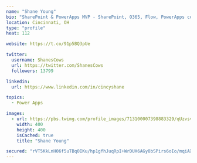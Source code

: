 ```yaml
---
name: "Shane Young"
bio: "SharePoint & PowerApps MVP - SharePoint, O365, Flow, PowerApps consulting? @PowerApps911 | Pure Snark? You found it."
location: Cincinnati, OH
type: "profile"
heat: 112

website: https://t.co/91p5BQ3pUe

twitter:
  username: ShanesCows
  url: https://twitter.com/ShanesCows
  followers: 13799

linkedin:
  url: https://www.linkedin.com/in/cincyshane

topics:
  - Power Apps

images:
  - url: https://pbs.twimg.com/profile_images/713100007398883329/qUzvsvQ3_400x400.jpg
    width: 400
    height: 400
    isCached: true
    title: "Shane Young"

secured: "rVT5KkLnH06f5uTBq0IKu/hp1gfhJuqRpI+WrDUX6AGy8bSPirs6oIo/mqiAXCVrbhyTtuN+7QEa2/afo2MsvxgK0erxL/CuhI8fIux0vLS/UgynIKgVKFrIdjjlTyaB5TrGvEqNjDSOVsgbqC0ncrmSjjb1CKqBhYm2Sz7hyHTK9NlUn1xELryt9k5zDzPPOPk/vKe8yN9q6Y2TlrCyEaaf6ZcEGeCCuXa9AV5VQgxYr782qoJXwFR9XawlFlVXqu8TbJqfy9rdDdNiXci8T/6qLjxWwT3Fx71XP4mPLcPEviY4JEBBuLWRgRy4g6WaDOp4pm9k9zwrgPh6rp4By6RBUlACxwGw+v4Vd0nfWhtkOK1YUxIAoI2A7dn3+Rw7JOuzazHTv3d+se2dRaKiNwJh4dJRHbKQYMLE7bnE7oQ=;LIGWtnGi/usjNK5A/nHUnQ=="
---
```



